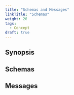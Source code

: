 ```yaml
---
title: "Schemas and Messages"
linkTitle: "Schemas"
weight: 20
tags:
  - Concept
draft: true
---
```


## Synopsis


## Schemas


## Messages


